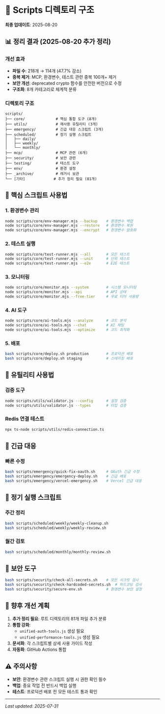 # 📜 Scripts 디렉토리 구조

**최종 업데이트**: 2025-08-20

## 📊 정리 결과 (2025-08-20 추가 정리)

### 개선 효과

- **파일 수**: 218개 → 114개 (47.7% 감소)
- **중복 제거**: MCP, 환경변수, 테스트 관련 중복 100개+ 제거
- **보안 개선**: deprecated crypto 함수를 안전한 버전으로 수정
- **구조화**: 8개 카테고리로 체계적 분류

### 디렉토리 구조

```
scripts/
├── core/              # 핵심 통합 도구 (8개)
├── utils/             # 재사용 유틸리티 (3개)
├── emergency/         # 긴급 대응 스크립트 (3개)
├── scheduled/         # 정기 실행 스크립트
│   ├── daily/
│   ├── weekly/
│   └── monthly/
├── mcp/               # MCP 관련 (6개)
├── security/          # 보안 관련
├── testing/           # 테스트 도구
├── env/               # 환경 설정
├── _archive/          # 레거시 보관
└── [기타]             # 추가 정리 필요 (81개)
```

## 🚀 핵심 스크립트 사용법

### 1. 환경변수 관리

```bash
node scripts/core/env-manager.mjs --backup    # 환경변수 백업
node scripts/core/env-manager.mjs --restore   # 환경변수 복원
node scripts/core/env-manager.mjs --encrypt   # 환경변수 암호화
```

### 2. 테스트 실행

```bash
node scripts/core/test-runner.mjs --all       # 모든 테스트
node scripts/core/test-runner.mjs --unit      # 단위 테스트
node scripts/core/test-runner.mjs --e2e       # E2E 테스트
```

### 3. 모니터링

```bash
node scripts/core/monitor.mjs --system        # 시스템 모니터링
node scripts/core/monitor.mjs --api           # API 상태
node scripts/core/monitor.mjs --free-tier     # 무료 티어 사용량
```

### 4. AI 도구

```bash
node scripts/core/ai-tools.mjs --analyze      # 코드 분석
node scripts/core/ai-tools.mjs --chat         # AI 채팅
node scripts/core/ai-tools.mjs --optimize     # 코드 최적화
```

### 5. 배포

```bash
bash scripts/core/deploy.sh production        # 프로덕션 배포
bash scripts/core/deploy.sh staging           # 스테이징 배포
```

## 🔧 유틸리티 사용법

### 검증 도구

```bash
node scripts/utils/validator.js --config      # 설정 검증
node scripts/utils/validator.js --types       # 타입 검증
```

### Redis 연결 테스트

```bash
npx ts-node scripts/utils/redis-connection.ts
```

## 🚨 긴급 대응

### 빠른 수정

```bash
bash scripts/emergency/quick-fix-oauth.sh     # OAuth 긴급 수정
bash scripts/emergency/emergency-deploy.sh    # 긴급 배포
bash scripts/emergency/vercel-emergency.sh    # Vercel 긴급 대응
```

## 📅 정기 실행 스크립트

### 주간 정리

```bash
bash scripts/scheduled/weekly/weekly-cleanup.sh
bash scripts/scheduled/weekly/weekly-review.sh
```

### 월간 검토

```bash
bash scripts/scheduled/monthly/monthly-review.sh
```

## 🔐 보안 도구

```bash
bash scripts/security/check-all-secrets.sh    # 모든 시크릿 검사
bash scripts/security/check-hardcoded-secrets.sh  # 하드코딩 검사
bash scripts/security/secure-env.sh           # 환경변수 보안 설정
```

## 📝 향후 개선 계획

1. **추가 정리 필요**: 루트 디렉토리의 81개 파일 추가 분류
2. **통합 강화**:
   - `unified-auth-tools.js` 생성 필요
   - `unified-performance-tools.js` 생성 필요
3. **문서화**: 각 스크립트별 상세 사용 가이드 작성
4. **자동화**: GitHub Actions 통합

## ⚠️ 주의사항

- **보안**: 환경변수 관련 스크립트 실행 시 권한 확인 필수
- **백업**: 중요 작업 전 반드시 백업 실행
- **테스트**: 프로덕션 배포 전 모든 테스트 통과 확인

---

_Last updated: 2025-07-31_
